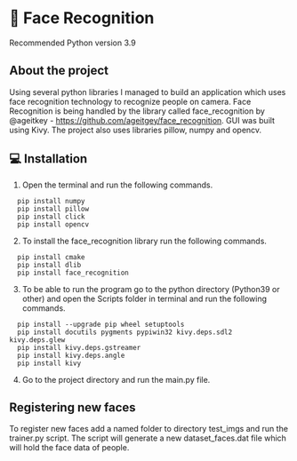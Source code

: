 # 🧑 Face Recognition 
Recommended Python version 3.9

## About the project
Using several python libraries I managed to build an application which uses face recognition technology to recognize people on camera.
Face Recognition is being handled by the library called face_recognition by @ageitkey - https://github.com/ageitgey/face_recognition.
GUI was built using Kivy.
The project also uses libraries pillow, numpy and opencv.

## 💻 Installation

1) Open the terminal and run the following commands.
``` 
  pip install numpy
  pip install pillow
  pip install click
  pip install opencv
```

2) To install the face_recognition library run the following commands.
```
  pip install cmake
  pip install dlib
  pip install face_recognition
```

3) To be able to run the program go to the python directory (Python39 or other) and open the Scripts folder in terminal and run the following commands.
```
  pip install --upgrade pip wheel setuptools
  pip install docutils pygments pypiwin32 kivy.deps.sdl2 kivy.deps.glew
  pip install kivy.deps.gstreamer
  pip install kivy.deps.angle
  pip install kivy
```

4) Go to the project directory and run the main.py file.

## Registering new faces
To register new faces add a named folder to directory test_imgs and run the trainer.py script.
The script will generate a new dataset_faces.dat file which will hold the face data of people.
